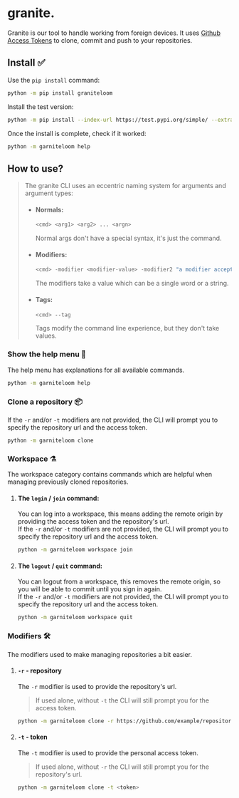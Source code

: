 
# **granite.**
Granite is our tool to handle working from foreign devices. It uses [Github Access Tokens](https://docs.github.com/en/authentication/keeping-your-account-and-data-secure/managing-your-personal-access-tokens) to clone, commit and push to your repositories.

## Install ✅
Use the `pip install` command:
```bash
python -m pip install graniteloom
```
Install the test version:
```bash
python -m pip install --index-url https://test.pypi.org/simple/ --extra-index-url https://pypi.org/simple graniteloom
```
Once the install is complete, check if it worked:
```bash
python -m garniteloom help
```

## How to use?
> The granite CLI uses an eccentric naming system for arguments and argument types:
> - #### **Normals:**
>   ```bash
>   <cmd> <arg1> <arg2> ... <argn>
>   ```
>   Normal args don't have a special syntax, it's just the command.
> - #### **Modifiers:**
>   ```bash
>   <cmd> -modifier <modifier-value> -modifier2 "a modifier accepts strings"
>   ```
>   The modifiers take a value which can be a single word or a string.
> - #### **Tags:**
>   ```bash
>   <cmd> --tag
>   ```
>   Tags modify the command line experience, but they don't take values.

### Show the help menu 📜
The help menu has explanations for all available commands.
```bash
python -m garniteloom help
```

### Clone a repository 📦
If the `-r` and/or `-t` modifiers are not provided, the CLI will prompt you to specify the repository url and the access token.
```bash
python -m garniteloom clone
```

### Workspace ⚗️
The workspace category contains commands which are helpful when managing previously cloned repositories.

1. #### The **`login` / `join`** command:
    You can log into a workspace, this means adding the remote origin by providing the access token and the repository's url. <br>
    If the `-r` and/or `-t` modifiers are not provided, the CLI will prompt you to specify the repository url and the access token.
    ```bash
    python -m garniteloom workspace join
    ```

2. #### The **`logout` / `quit`** command:
    You can logout from a workspace, this removes the remote origin, so you will be able to commit until you sign in again. <br>
    If the `-r` and/or `-t` modifiers are not provided, the CLI will prompt you to specify the repository url and the access token.
    ```bash
    python -m garniteloom workspace quit
    ```

### Modifiers 🛠️
The modifiers used to make managing repositories a bit easier.

1. #### **`-r`** - repository
    The `-r` modifier is used to provide the repository's url.
    > If used alone, without `-t` the CLI will still prompt you for the access token.
    ```bash
    python -m garniteloom clone -r https://github.com/example/repository
    ```

2. #### **`-t`** - token
    The `-t` modifier is used to provide the personal access token.
    > If used alone, without `-r` the CLI will still prompt you for the repository's url.
    ```bash
    python -m garniteloom clone -t <token>
    ```